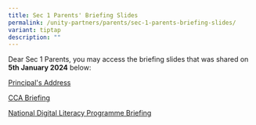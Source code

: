 ```yaml
---
title: Sec 1 Parents' Briefing Slides
permalink: /unity-partners/parents/sec-1-parents-briefing-slides/
variant: tiptap
description: ""
---
```

<p>Dear Sec 1 Parents, you may access the briefing slides that was shared on <strong>5th January 2024</strong> below:</p><p></p><p><a href="/files/USS__Principal_s_Address_for_Sec_1_Parent_Briefing__5_Jan_2024.pdf" rel="noopener noreferrer nofollow" target="_blank">Principal's Address</a></p><p></p><p><a href="/files/CCA_Briefing_for_Sec_1_Parents_2024.pdf" rel="noopener noreferrer nofollow" target="_blank">CCA Briefing</a></p><p></p><p><a href="/files/NDLP_Briefing_for_Sec_1_Parents__8_Jan_2024.pdf" rel="noopener noreferrer nofollow" target="_blank">National Digital Literacy Programme Briefing</a></p>